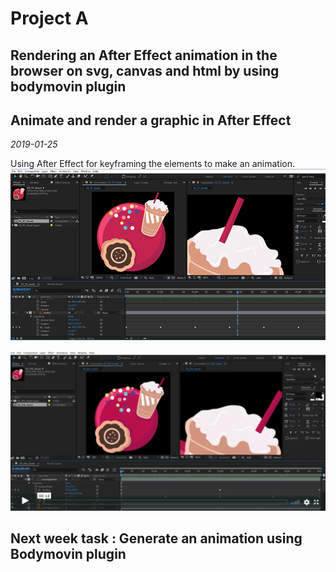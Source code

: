 # Project A 
## Rendering an After Effect animation in the browser on svg, canvas and html by using bodymovin plugin
## Animate and render a graphic in After Effect
*2019-01-25*

Using After Effect for keyframing the elements to make an animation.
![Animate](/images/W3-animate_render.jpg)

[![VideoAnimate](/images/W3-animate_render_thumbnail.jpg)](https://vimeo.com/311836321)

## Next week task : Generate an animation using Bodymovin plugin
